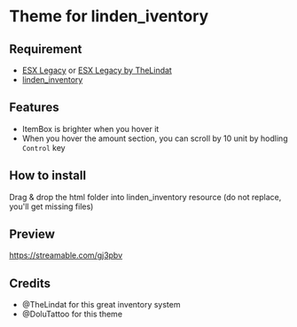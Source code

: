 # Theme for linden_iventory

 ## Requirement
  - <a href='https://github.com/esx-framework/es_extended/tree/legacy'>ESX Legacy</a> or <a href='https://github.com/thelindat/es_extended'>ESX Legacy by TheLindat</a>
  - <a href='https://github.com/thelindat/linden_inventory'>linden_inventory</a>

 ## Features
  - ItemBox is brighter when you hover it
  - When you hover the amount section, you can scroll by 10 unit by hodling `Control` key

 ## How to install 
  Drag & drop the html folder into linden_inventory resource (do not replace, you'll get missing files)

 ## Preview
  https://streamable.com/gj3pbv

 ## Credits
  - @TheLindat for this great inventory system
  - @DoluTattoo for this theme
